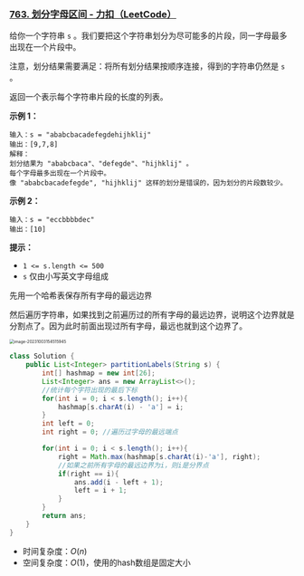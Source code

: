 ### [763. 划分字母区间 - 力扣（LeetCode）](https://leetcode.cn/problems/partition-labels/)

给你一个字符串 `s` 。我们要把这个字符串划分为尽可能多的片段，同一字母最多出现在一个片段中。

注意，划分结果需要满足：将所有划分结果按顺序连接，得到的字符串仍然是 `s` 。

返回一个表示每个字符串片段的长度的列表。

 

**示例 1：**

```
输入：s = "ababcbacadefegdehijhklij"
输出：[9,7,8]
解释：
划分结果为 "ababcbaca"、"defegde"、"hijhklij" 。
每个字母最多出现在一个片段中。
像 "ababcbacadefegde", "hijhklij" 这样的划分是错误的，因为划分的片段数较少。 
```

**示例 2：**

```
输入：s = "eccbbbbdec"
输出：[10]
```

 

**提示：**

- `1 <= s.length <= 500`
- `s` 仅由小写英文字母组成





先用一个哈希表保存所有字母的最远边界

然后遍历字符串，如果找到之前遍历过的所有字母的最远边界，说明这个边界就是分割点了。因为此时前面出现过所有字母，最远也就到这个边界了。

<img src="https://palepics.oss-cn-guangzhou.aliyuncs.com/img/image-20231003154515945.png" alt="image-20231003154515945" style="zoom:50%;" />



```java
class Solution {
    public List<Integer> partitionLabels(String s) {
        int[] hashmap = new int[26];
        List<Integer> ans = new ArrayList<>();
        //统计每个字符出现的最后下标
        for(int i = 0; i < s.length(); i++){
            hashmap[s.charAt(i) - 'a'] = i;
        }
        int left = 0;
        int right = 0; //遍历过字母的最远端点

        for(int i = 0; i < s.length(); i++){
            right = Math.max(hashmap[s.charAt(i)-'a'], right);
            //如果之前所有字母的最远边界为i，则i是分界点
            if(right == i){
                ans.add(i - left + 1);
                left = i + 1;
            }
        }
        return ans;
    }
}
```

- 时间复杂度：$O(n)$
- 空间复杂度：$O(1)$，使用的hash数组是固定大小









